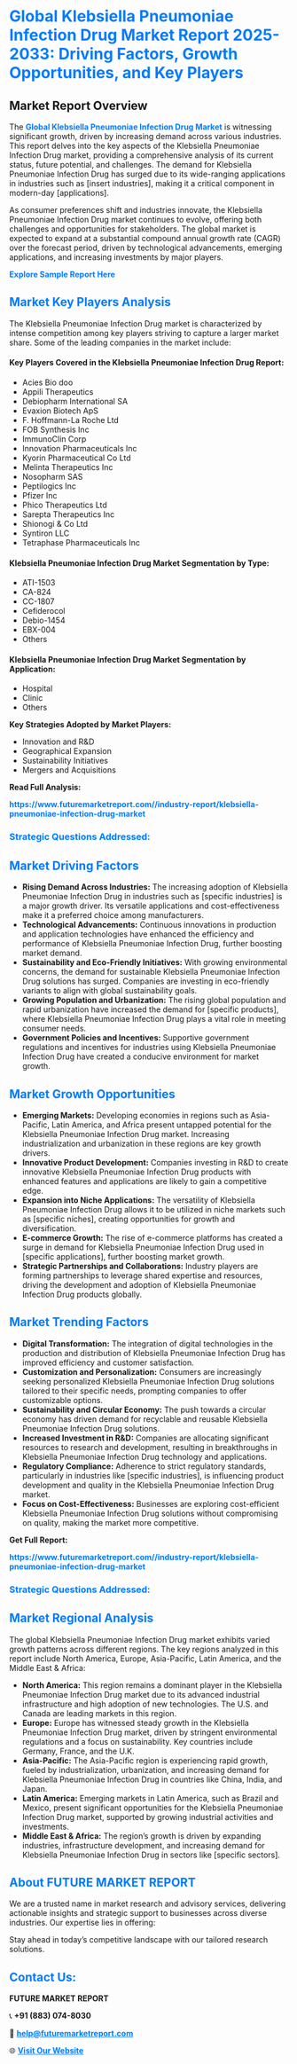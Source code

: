 <h1 style="color: #007BFF;">Global Klebsiella Pneumoniae Infection Drug Market Report 2025-2033: Driving Factors, Growth Opportunities, and Key Players</h1>

<section id="overview">
<h2>Market Report Overview</h2>
<p>The <a href="https://www.futuremarketreport.com//industry-report/klebsiella-pneumoniae-infection-drug-market" style="color: #007BFF; text-decoration: none;"><strong>Global Klebsiella Pneumoniae Infection Drug Market</strong></a> is witnessing significant growth, driven by increasing demand across various industries. This report delves into the key aspects of the Klebsiella Pneumoniae Infection Drug market, providing a comprehensive analysis of its current status, future potential, and challenges. The demand for Klebsiella Pneumoniae Infection Drug has surged due to its wide-ranging applications in industries such as [insert industries], making it a critical component in modern-day [applications].</p>
<p>As consumer preferences shift and industries innovate, the Klebsiella Pneumoniae Infection Drug market continues to evolve, offering both challenges and opportunities for stakeholders. The global market is expected to expand at a substantial compound annual growth rate (CAGR) over the forecast period, driven by technological advancements, emerging applications, and increasing investments by major players.</p>
</section>

<section id="overview">
<p><a href="https://www.futuremarketreport.com//request-sample/reportId=54598" style="color: #007BFF; text-decoration: none;"><strong>Explore Sample Report Here</strong></a></p>
</section>

<section id="key-players">
<h2 style="color: #007BFF;">Market Key Players Analysis</h2>
<p>The Klebsiella Pneumoniae Infection Drug market is characterized by intense competition among key players striving to capture a larger market share. Some of the leading companies in the market include:</p>
<h4>Key Players Covered in the Klebsiella Pneumoniae Infection Drug Report:</h4>
<ul><li>Acies Bio doo</li><li>Appili Therapeutics</li><li>Debiopharm International SA</li><li>Evaxion Biotech ApS</li><li>F. Hoffmann-La Roche Ltd</li><li>FOB Synthesis Inc</li><li>ImmunoClin Corp</li><li>Innovation Pharmaceuticals Inc</li><li>Kyorin Pharmaceutical Co Ltd</li><li>Melinta Therapeutics Inc</li><li>Nosopharm SAS</li><li>Peptilogics Inc</li><li>Pfizer Inc</li><li>Phico Therapeutics Ltd</li><li>Sarepta Therapeutics Inc</li><li>Shionogi &amp; Co Ltd</li><li>Syntiron LLC</li><li>Tetraphase Pharmaceuticals Inc</li></ul>
<h4>Klebsiella Pneumoniae Infection Drug Market Segmentation by Type:</h4>
<ul><li>ATI-1503</li><li>CA-824</li><li>CC-1807</li><li>Cefiderocol</li><li>Debio-1454</li><li>EBX-004</li><li>Others</li></ul>

<h4>Klebsiella Pneumoniae Infection Drug Market Segmentation by Application:</h4>
<ul><li>Hospital</li><li>Clinic</li><li>Others</li></ul>
<p><strong>Key Strategies Adopted by Market Players:</strong></p>
<ul>
<li>Innovation and R&D</li>
<li>Geographical Expansion</li>
<li>Sustainability Initiatives</li>
<li>Mergers and Acquisitions</li>
</ul>
</section>

<section>
<p><strong>Read Full Analysis: </strong></p><a href="https://www.futuremarketreport.com//industry-report/klebsiella-pneumoniae-infection-drug-market" style="color: #007BFF; text-decoration: none;"><strong>https://www.futuremarketreport.com//industry-report/klebsiella-pneumoniae-infection-drug-market</strong></a>
<h3 style="color: #007BFF;">Strategic Questions Addressed:</h3>
</section>

<section id="driving-factors">
<h2 style="color: #007BFF;">Market Driving Factors</h2>
<ul>
<li><strong>Rising Demand Across Industries:</strong> The increasing adoption of Klebsiella Pneumoniae Infection Drug in industries such as [specific industries] is a major growth driver. Its versatile applications and cost-effectiveness make it a preferred choice among manufacturers.</li>
<li><strong>Technological Advancements:</strong> Continuous innovations in production and application technologies have enhanced the efficiency and performance of Klebsiella Pneumoniae Infection Drug, further boosting market demand.</li>
<li><strong>Sustainability and Eco-Friendly Initiatives:</strong> With growing environmental concerns, the demand for sustainable Klebsiella Pneumoniae Infection Drug solutions has surged. Companies are investing in eco-friendly variants to align with global sustainability goals.</li>
<li><strong>Growing Population and Urbanization:</strong> The rising global population and rapid urbanization have increased the demand for [specific products], where Klebsiella Pneumoniae Infection Drug plays a vital role in meeting consumer needs.</li>
<li><strong>Government Policies and Incentives:</strong> Supportive government regulations and incentives for industries using Klebsiella Pneumoniae Infection Drug have created a conducive environment for market growth.</li>
</ul>
</section>

<section id="growth-opportunities">
<h2 style="color: #007BFF;">Market Growth Opportunities</h2>
<ul>
<li><strong>Emerging Markets:</strong> Developing economies in regions such as Asia-Pacific, Latin America, and Africa present untapped potential for the Klebsiella Pneumoniae Infection Drug market. Increasing industrialization and urbanization in these regions are key growth drivers.</li>
<li><strong>Innovative Product Development:</strong> Companies investing in R&D to create innovative Klebsiella Pneumoniae Infection Drug products with enhanced features and applications are likely to gain a competitive edge.</li>
<li><strong>Expansion into Niche Applications:</strong> The versatility of Klebsiella Pneumoniae Infection Drug allows it to be utilized in niche markets such as [specific niches], creating opportunities for growth and diversification.</li>
<li><strong>E-commerce Growth:</strong> The rise of e-commerce platforms has created a surge in demand for Klebsiella Pneumoniae Infection Drug used in [specific applications], further boosting market growth.</li>
<li><strong>Strategic Partnerships and Collaborations:</strong> Industry players are forming partnerships to leverage shared expertise and resources, driving the development and adoption of Klebsiella Pneumoniae Infection Drug products globally.</li>
</ul>
</section>

<section id="trending-factors">
<h2 style="color: #007BFF;">Market Trending Factors</h2>
<ul>
<li><strong>Digital Transformation:</strong> The integration of digital technologies in the production and distribution of Klebsiella Pneumoniae Infection Drug has improved efficiency and customer satisfaction.</li>
<li><strong>Customization and Personalization:</strong> Consumers are increasingly seeking personalized Klebsiella Pneumoniae Infection Drug solutions tailored to their specific needs, prompting companies to offer customizable options.</li>
<li><strong>Sustainability and Circular Economy:</strong> The push towards a circular economy has driven demand for recyclable and reusable Klebsiella Pneumoniae Infection Drug solutions.</li>
<li><strong>Increased Investment in R&D:</strong> Companies are allocating significant resources to research and development, resulting in breakthroughs in Klebsiella Pneumoniae Infection Drug technology and applications.</li>
<li><strong>Regulatory Compliance:</strong> Adherence to strict regulatory standards, particularly in industries like [specific industries], is influencing product development and quality in the Klebsiella Pneumoniae Infection Drug market.</li>
<li><strong>Focus on Cost-Effectiveness:</strong> Businesses are exploring cost-efficient Klebsiella Pneumoniae Infection Drug solutions without compromising on quality, making the market more competitive.</li>
</ul>
</section>

<section>
<p><strong>Get Full Report: </strong></p><a href="https://www.futuremarketreport.com//industry-report/klebsiella-pneumoniae-infection-drug-market" style="color: #007BFF; text-decoration: none;"><strong>https://www.futuremarketreport.com//industry-report/klebsiella-pneumoniae-infection-drug-market</strong></a>
<h3 style="color: #007BFF;">Strategic Questions Addressed:</h3>
</section>


<section id="regional-analysis">
<h2 style="color: #007BFF;">Market Regional Analysis</h2>
<p>The global Klebsiella Pneumoniae Infection Drug market exhibits varied growth patterns across different regions. The key regions analyzed in this report include North America, Europe, Asia-Pacific, Latin America, and the Middle East & Africa:</p>
<ul>
<li><strong>North America:</strong> This region remains a dominant player in the Klebsiella Pneumoniae Infection Drug market due to its advanced industrial infrastructure and high adoption of new technologies. The U.S. and Canada are leading markets in this region.</li>
<li><strong>Europe:</strong> Europe has witnessed steady growth in the Klebsiella Pneumoniae Infection Drug market, driven by stringent environmental regulations and a focus on sustainability. Key countries include Germany, France, and the U.K.</li>
<li><strong>Asia-Pacific:</strong> The Asia-Pacific region is experiencing rapid growth, fueled by industrialization, urbanization, and increasing demand for Klebsiella Pneumoniae Infection Drug in countries like China, India, and Japan.</li>
<li><strong>Latin America:</strong> Emerging markets in Latin America, such as Brazil and Mexico, present significant opportunities for the Klebsiella Pneumoniae Infection Drug market, supported by growing industrial activities and investments.</li>
<li><strong>Middle East & Africa:</strong> The region’s growth is driven by expanding industries, infrastructure development, and increasing demand for Klebsiella Pneumoniae Infection Drug in sectors like [specific sectors].</li>
</ul>
</section>

<footer>
<h2 style="color: #007BFF;">About FUTURE MARKET REPORT</h2>
<p>We are a trusted name in market research and advisory services, delivering actionable insights and strategic support to businesses across diverse industries. Our expertise lies in offering:</p>

<p>Stay ahead in today’s competitive landscape with our tailored research solutions.</p>

<h2 style="color: #007BFF;">Contact Us:</h2>
<p><strong>FUTURE MARKET REPORT</strong></p>
<p>📞 <strong>+91 (883) 074-8030</strong></p>
<p>📧 <strong><a href="mailto:help@futuremarketreport.com" style="color: #007BFF;">help@futuremarketreport.com</a></strong></p>
<p>🌐 <strong><a href="https://www.futuremarketreport.com/" style="color: #007BFF;">Visit Our Website</a></strong></p>
</footer>